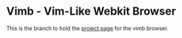 # Vimb - Vim-Like Webkit Browser

This is the branch to hold the [project page][vimb] for the vimb browser.

[vimb]: http://fanglingsu.github.io/vimb "Vimb Browser Project Page"
